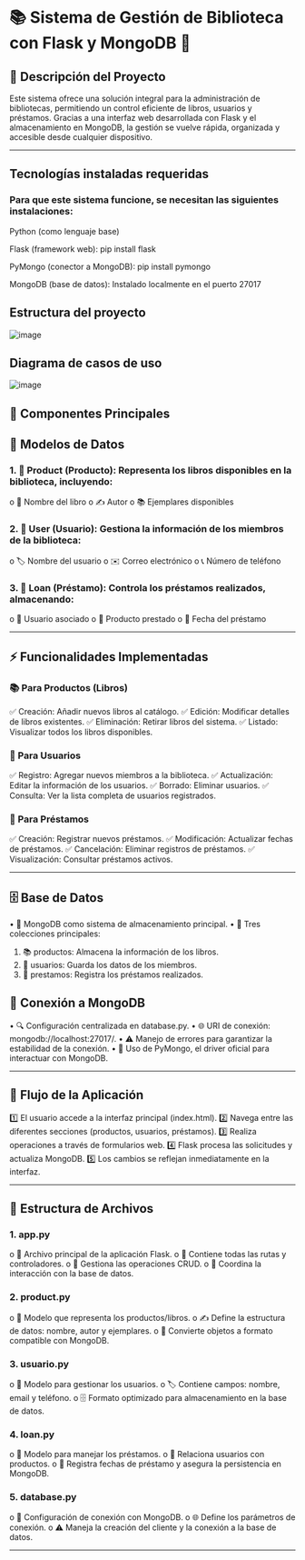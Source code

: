 # 📚 Sistema de Gestión de Biblioteca con Flask y MongoDB 🚀
## 🌟 Descripción del Proyecto

Este sistema ofrece una solución integral para la administración de bibliotecas, permitiendo un control eficiente de libros, usuarios y préstamos. Gracias a una interfaz web desarrollada con Flask y el almacenamiento en MongoDB, la gestión se vuelve rápida, organizada y accesible desde cualquier dispositivo.
________________________________________

## Tecnologías instaladas requeridas

### Para que este sistema funcione, se necesitan las siguientes instalaciones:

Python (como lenguaje base)

Flask (framework web): pip install flask

PyMongo (conector a MongoDB): pip install pymongo

MongoDB (base de datos): Instalado localmente en el puerto 27017


## Estructura del proyecto

![image](https://github.com/user-attachments/assets/ac21ab2e-a3bc-42db-ac4d-181c5bd3c972)


## Diagrama de casos de uso

![image](https://github.com/user-attachments/assets/1831fad5-7a99-421a-ba77-6cab656e3ece)



## 🔹 Componentes Principales

## 📂 Modelos de Datos

### 1.	📖 Product (Producto): Representa los libros disponibles en la biblioteca, incluyendo:
   
o	📌 Nombre del libro
o	✍️ Autor
o	📚 Ejemplares disponibles

### 2.	👤 User (Usuario): Gestiona la información de los miembros de la biblioteca:
   
o	🏷️ Nombre del usuario
o	✉️ Correo electrónico
o	📞 Número de teléfono

### 3.	🔄 Loan (Préstamo): Controla los préstamos realizados, almacenando:
   
o	👤 Usuario asociado
o	📖 Producto prestado
o	📅 Fecha del préstamo
________________________________________
## ⚡ Funcionalidades Implementadas

### 📚 Para Productos (Libros)

✅ Creación: Añadir nuevos libros al catálogo. 
✅ Edición: Modificar detalles de libros existentes. 
✅ Eliminación: Retirar libros del sistema. 
✅ Listado: Visualizar todos los libros disponibles.

### 👥 Para Usuarios

✅ Registro: Agregar nuevos miembros a la biblioteca.
✅ Actualización: Editar la información de los usuarios. 
✅ Borrado: Eliminar usuarios. 
✅ Consulta: Ver la lista completa de usuarios registrados.

### 🔄 Para Préstamos

✅ Creación: Registrar nuevos préstamos. 
✅ Modificación: Actualizar fechas de préstamos. 
✅ Cancelación: Eliminar registros de préstamos.
✅ Visualización: Consultar préstamos activos.
________________________________________

## 🗄️ Base de Datos
•	💾 MongoDB como sistema de almacenamiento principal.
•	📂 Tres colecciones principales:
1.	📚 productos: Almacena la información de los libros.
2.	👥 usuarios: Guarda los datos de los miembros.
3.	🔄 prestamos: Registra los préstamos realizados.
## 🔗 Conexión a MongoDB
•	🔍 Configuración centralizada en database.py.
•	🌐 URI de conexión: mongodb://localhost:27017/.
•	⚠️ Manejo de errores para garantizar la estabilidad de la conexión.
•	🔌 Uso de PyMongo, el driver oficial para interactuar con MongoDB.
________________________________________
## 🔄 Flujo de la Aplicación
1️⃣ El usuario accede a la interfaz principal (index.html).
2️⃣ Navega entre las diferentes secciones (productos, usuarios, préstamos). 
3️⃣ Realiza operaciones a través de formularios web.
4️⃣ Flask procesa las solicitudes y actualiza MongoDB.
5️⃣ Los cambios se reflejan inmediatamente en la interfaz.
________________________________________
## 📁 Estructura de Archivos
### 1.	app.py
o	🚀 Archivo principal de la aplicación Flask.
o	📌 Contiene todas las rutas y controladores.
o	🔄 Gestiona las operaciones CRUD.
o	🔗 Coordina la interacción con la base de datos.
### 2.	product.py
o	📖 Modelo que representa los productos/libros.
o	✍️ Define la estructura de datos: nombre, autor y ejemplares.
o	🔄 Convierte objetos a formato compatible con MongoDB.
### 3.	usuario.py
o	👥 Modelo para gestionar los usuarios.
o	🏷️ Contiene campos: nombre, email y teléfono.
o	🗄️ Formato optimizado para almacenamiento en la base de datos.
### 4.	loan.py
o	🔄 Modelo para manejar los préstamos.
o	🔗 Relaciona usuarios con productos.
o	📅 Registra fechas de préstamo y asegura la persistencia en MongoDB.
### 5.	database.py
o	🔌 Configuración de conexión con MongoDB.
o	🌐 Define los parámetros de conexión.
o	⚠️ Maneja la creación del cliente y la conexión a la base de datos.
________________________________________

